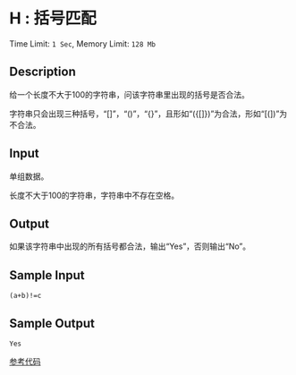 # H : 括号匹配

Time Limit: `1 Sec`, Memory Limit: `128 Mb`

## Description

给一个长度不大于100的字符串，问该字符串里出现的括号是否合法。

字符串只会出现三种括号，“[]”，“()”，“{}”，且形如“({[]})”为合法，形如“[(])”为不合法。

## Input

单组数据。

长度不大于100的字符串，字符串中不存在空格。

## Output

如果该字符串中出现的所有括号都合法，输出“Yes”，否则输出“No”。

## Sample Input

```
(a+b)!=c
```

## Sample Output

```
Yes
```

[参考代码](../Solution/H.cpp)
